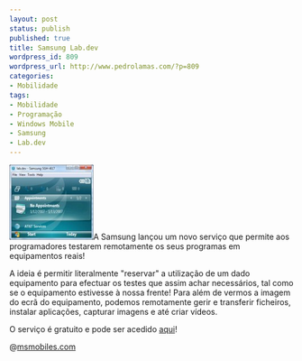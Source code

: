 ```yaml
---
layout: post
status: publish
published: true
title: Samsung Lab.dev
wordpress_id: 809
wordpress_url: http://www.pedrolamas.com/?p=809
categories:
- Mobilidade
tags:
- Mobilidade
- Programação
- Windows Mobile
- Samsung
- Lab.dev
---
```

[![Samsung Lab.dev](wp-content/uploads/2009/07/Samsung-Lab.dev-Thumb.jpg "Samsung Lab.dev")](wp-content/uploads/2009/07/Samsung-Lab.dev.jpg)A Samsung lançou um novo serviço que permite aos programadores testarem remotamente os seus programas em equipamentos reais!

A ideia é permitir literalmente "reservar" a utilização de um dado equipamento para efectuar os testes que assim achar necessários, tal como se o equipamento estivesse à nossa frente! Para além de vermos a imagem do ecrã do equipamento, podemos remotamente gerir e transferir ficheiros, instalar aplicações, capturar imagens e até criar vídeos.

O serviço é gratuito e pode ser acedido [aqui](http://innovator.samsungmobile.com/bbs/lab/view.do?platformId=2)!

@[msmobiles.com](http://msmobiles.com/news.php/8430.html)
